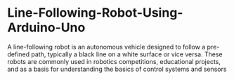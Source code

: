 # Line-Following-Robot-Using-Arduino-Uno
A line-following robot is an autonomous vehicle designed to follow a pre-defined path, typically a black line on a white surface or vice versa. These robots are commonly used in robotics competitions, educational projects, and as a basis for understanding the basics of control systems and sensors

